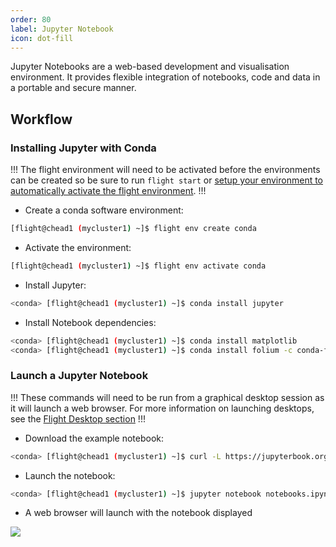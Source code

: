 ```yaml
---
order: 80
label: Jupyter Notebook
icon: dot-fill
---
```


Jupyter Notebooks are a web-based development and visualisation environment. It provides flexible integration of notebooks, code and data in a portable and secure manner.

## Workflow


### Installing Jupyter with Conda

!!!
The flight environment will need to be activated before the environments can be created so be sure to run `flight start` or [setup your environment to automatically activate the flight environment](/flight_environment_usage/flight_overview/flight_system/#activating-the-flight-system).
!!!

- Create a conda software environment:

```bash
[flight@chead1 (mycluster1) ~]$ flight env create conda
```
- Activate the environment:
```bash
[flight@chead1 (mycluster1) ~]$ flight env activate conda
```

- Install Jupyter:

```bash
<conda> [flight@chead1 (mycluster1) ~]$ conda install jupyter
```

- Install Notebook dependencies:

```bash
<conda> [flight@chead1 (mycluster1) ~]$ conda install matplotlib
<conda> [flight@chead1 (mycluster1) ~]$ conda install folium -c conda-forge
```

### Launch a Jupyter Notebook

!!!
These commands will need to be run from a graphical desktop session as it will launch a web browser. For more information on launching desktops, see the [Flight Desktop section](/flight_environment_usage/flight_desktop/install_flight_desktop_types/#install-flight-desktop-types)
!!!

- Download the example notebook:

```bash
<conda> [flight@chead1 (mycluster1) ~]$ curl -L https://jupyterbook.org/en/stable/_downloads/12e9fb0f1c062494259ce630607cfc87/notebooks.ipynb > notebooks.ipynb
```

- Launch the notebook:

```bash
<conda> [flight@chead1 (mycluster1) ~]$ jupyter notebook notebooks.ipynb
```

- A web browser will launch with the notebook displayed

![](/images/jupyter_notebook_1.png)